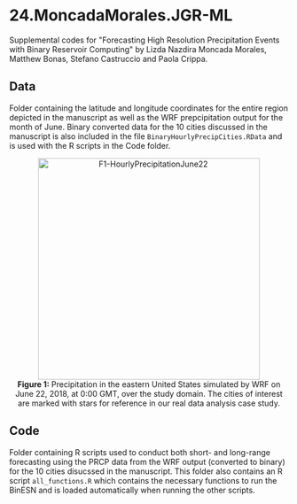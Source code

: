 # 24.MoncadaMorales.JGR-ML
Supplemental codes for "Forecasting High Resolution Precipitation Events with Binary Reservoir Computing" by Lizda Nazdira Moncada Morales, Matthew Bonas, Stefano Castruccio and Paola Crippa.

## Data
Folder containing the latitude and longitude coordinates for the entire region depicted in the manuscript as well as the WRF prepcipitation output for the month of June. Binary converted data for the 10 cities discussed in the manuscript is also included in the file `BinaryHourlyPrecipCities.RData` and is used with the R scripts in the Code folder.

<p align = "center">
  <img src="https://github.com/Env-an-Stat-group/24.MoncadaMorales.JGR-ML/assets/57681632/dad98ffb-80af-41ce-81e3-2d5d7d4fb4a5" alt="F1-HourlyPrecipitationJune22" width="400"/>
  <br>
  <b>Figure 1:</b> Precipitation in the eastern United States simulated by WRF on June 22, 2018, at 0:00 GMT, over the study domain. The cities of interest are marked with stars for reference in our real data analysis case study.
</p>

## Code
Folder containing R scripts used to conduct both short- and long-range forecasting using the PRCP data from the WRF output (converted to binary) for the 10 cities disucssed in the manuscript. This folder also contains an R script `all_functions.R` which contains the necessary functions to run the BinESN and is loaded automatically when running the other scripts.
